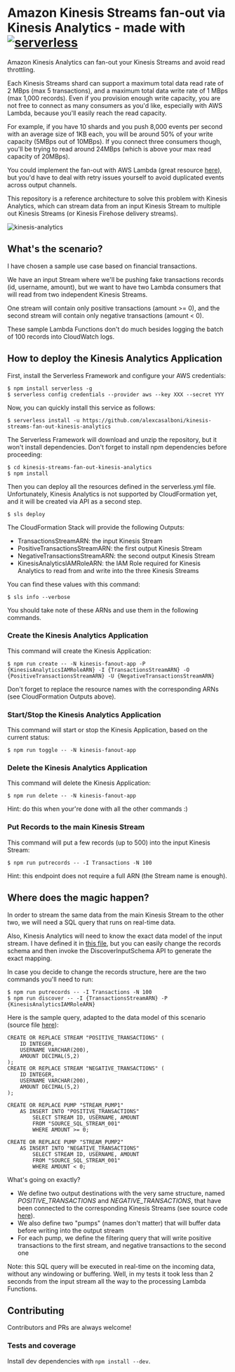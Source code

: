 # Amazon Kinesis Streams fan-out via Kinesis Analytics - made with [![serverless](http://public.serverless.com/badges/v3.svg)](http://www.serverless.com)
Amazon Kinesis Analytics can fan-out your Kinesis Streams and avoid read throttling.

Each Kinesis Streams shard can support a maximum total data read rate of 2 MBps (max 5 transactions), and a maximum total data write rate of 1 MBps (max 1,000 records). Even if you provision enough write capacity, you are not free to connect as many consumers as you'd like, especially with AWS Lambda, because you'll easily reach the read capacity.

For example, if you have 10 shards and you push 8,000 events per second with an average size of 1KB each, you will be around 50% of your write capacity (5MBps out of 10MBps). If you connect three consumers though, you'll be trying to read around 24MBps (which is above your max read capacity of 20MBps).

You could implement the fan-out with AWS Lambda (great resource [here](https://github.com/awslabs/aws-lambda-fanout)), but you'd have to deal with retry issues yourself to avoid duplicated events across output channels.

This repository is a reference architecture to solve this problem with Kinesis Analytics, which can stream data from an input Kinesis Stream to multiple out Kinesis Streams (or Kinesis Firehose delivery streams).

![kinesis-analytics](https://docs.aws.amazon.com/kinesisanalytics/latest/dev/images/kinesis-app.png)


## What's the scenario?

I have chosen a sample use case based on financial transactions.

We have an input Stream where we'll be pushing fake transactions records (id, username, amount), but we want to have two Lambda consumers that will read from two independent Kinesis Streams.

One stream will contain only positive transactions (amount >= 0), and the second stream will contain only negative transactions (amount < 0).

These sample Lambda Functions don't do much besides logging the batch of 100 records into CloudWatch logs.

## How to deploy the Kinesis Analytics Application

First, install the Serverless Framework and configure your AWS credentials:


```
$ npm install serverless -g
$ serverless config credentials --provider aws --key XXX --secret YYY
```

Now, you can quickly install this service as follows:

```
$ serverless install -u https://github.com/alexcasalboni/kinesis-streams-fan-out-kinesis-analytics
```

The Serverless Framework will download and unzip the repository, but it won't install dependencies. Don't forget to install npm dependencies before proceeding:

```
$ cd kinesis-streams-fan-out-kinesis-analytics
$ npm install
```

Then you can deploy all the resources defined in the serverless.yml file. Unfortunately, Kinesis Analytics is not supported by CloudFormation yet, and it will be created via API as a second step.

```
$ sls deploy
```

The CloudFormation Stack will provide the following Outputs:

* TransactionsStreamARN: the input Kinesis Stream
* PositiveTransactionsStreamARN: the first output Kinesis Stream
* NegativeTransactionsStreamARN:  the second output Kinesis Stream
* KinesisAnalyticsIAMRoleARN: the IAM Role required for Kinesis Analytics to read from and write into the three Kinesis Streams

You can find these values with this command:

```
$ sls info --verbose
```

You should take note of these ARNs and use them in the following commands.

### Create the Kinesis Analytics Application

This command will create the Kinesis Application:

```
$ npm run create -- -N kinesis-fanout-app -P {KinesisAnalyticsIAMRoleARN} -I {TransactionsStreamARN} -O {PositiveTransactionsStreamARN} -U {NegativeTransactionsStreamARN}
```

Don't forget to replace the resource names with the corresponding ARNs (see CloudFormation Outputs above).

### Start/Stop the Kinesis Analytics Application

This command will start or stop the Kinesis Application, based on the current status:

```
$ npm run toggle -- -N kinesis-fanout-app
```


### Delete the Kinesis Analytics Application

This command will delete the Kinesis Application:

```
$ npm run delete -- -N kinesis-fanout-app
```

Hint: do this when your're done with all the other commands :)

### Put Records to the main Kinesis Stream

This command will put a few records (up to 500) into the input Kinesis Stream:

```
$ npm run putrecords -- -I Transactions -N 100
```

Hint: this endpoint does not require a full ARN (the Stream name is enough).


## Where does the magic happen?

In order to stream the same data from the main Kinesis Stream to the other two, we will need a SQL query that runs on real-time data.

Also, Kinesis Analytics will need to know the exact data model of the input stream. I have defined it in [this file](./kinesis-analytics/input-schema.json), but you can easily change the records schema and then invoke the DiscoverInputSchema API to generate the exact mapping.

In case you decide to change the records structure, here are the two commands you'll need to run:

```
$ npm run putrecords -- -I Transactions -N 100
$ npm run discover -- -I {TransactionsStreamARN} -P {KinesisAnalyticsIAMRoleARN}

```


Here is the sample query, adapted to the data model of this scenario (source file [here](./kinesis-analytics/query.sql)):


```
CREATE OR REPLACE STREAM "POSITIVE_TRANSACTIONS" (
    ID INTEGER,
    USERNAME VARCHAR(200),
    AMOUNT DECIMAL(5,2)
);
CREATE OR REPLACE STREAM "NEGATIVE_TRANSACTIONS" (
    ID INTEGER,
    USERNAME VARCHAR(200),
    AMOUNT DECIMAL(5,2)
);

CREATE OR REPLACE PUMP "STREAM_PUMP1" 
    AS INSERT INTO "POSITIVE_TRANSACTIONS"
        SELECT STREAM ID, USERNAME, AMOUNT
        FROM "SOURCE_SQL_STREAM_001"
        WHERE AMOUNT >= 0;

CREATE OR REPLACE PUMP "STREAM_PUMP2"
    AS INSERT INTO "NEGATIVE_TRANSACTIONS"
        SELECT STREAM ID, USERNAME, AMOUNT
        FROM "SOURCE_SQL_STREAM_001"
        WHERE AMOUNT < 0;
```

What's going on exactly?

* We define two output destinations with the very same structure, named *POSITIVE_TRANSACTIONS* and *NEGATIVE_TRANSACTIONS*, that have been connected to the corresponding Kinesis Streams (see source code [here](./kinesis-analytics/create.js)).
* We also define two "pumps" (names don't matter) that will buffer data before writing into the output stream
* For each pump, we define the filtering query that will write positive transactions to the first stream, and negative transactions to the second one


Note: this SQL query will be executed in real-time on the incoming data, without any windowing or buffering. Well, in my tests it took less than 2 seconds from the input stream all the way to the processing Lambda Functions.


## Contributing
Contributors and PRs are always welcome!

### Tests and coverage

Install dev dependencies with `npm install --dev`. 

